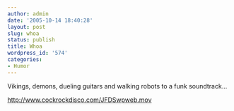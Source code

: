 ```yaml
---
author: admin
date: '2005-10-14 18:40:28'
layout: post
slug: whoa
status: publish
title: Whoa
wordpress_id: '574'
categories:
- Humor
---
```

<p>Vikings, demons, dueling guitars and walking robots to a funk soundtrack...</p><p><a href="http://www.cockrockdisco.com/JFDSwpweb.mov" target="_self">http://www.cockrockdisco.com/JFDSwpweb.mov</a>&nbsp;</p>
